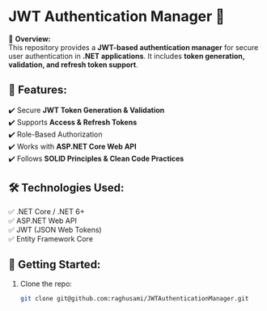 # JWT Authentication Manager 🔐  

🚀 **Overview:**  
This repository provides a **JWT-based authentication manager** for secure user authentication in **.NET applications**. It includes **token generation, validation, and refresh token support**.

## 🔑 Features:
✔️ Secure **JWT Token Generation & Validation**  
✔️ Supports **Access & Refresh Tokens**  
✔️ Role-Based Authorization  
✔️ Works with **ASP.NET Core Web API**  
✔️ Follows **SOLID Principles & Clean Code Practices**  

## 🛠️ Technologies Used:
✅ .NET Core / .NET 6+  
✅ ASP.NET Web API  
✅ JWT (JSON Web Tokens)  
✅ Entity Framework Core  

## 📢 Getting Started:
1. Clone the repo:  
   ```bash
   git clone git@github.com:raghusami/JWTAuthenticationManager.git
